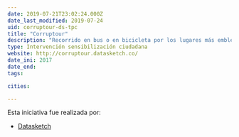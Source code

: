 ```yaml
---
date: 2019-07-21T23:02:24.000Z
date_last_modified: 2019-07-24
uid: corruptour-ds-tpc
title: "Corruptour"
description: "Recorrido en bus o en bicicleta por los lugares más emblemáticos de la corrupción en Bogotá y Colombia, haciendo paradas estrategicas donde se hacen cruces de datos de distintas fuentes públicas sobre contratación, corrupción, así como intervenciones artísticas alusivas a estos temas."
type: Intervención sensibilización ciudadana
website: http://corruptour.datasketch.co/
date_ini: 2017
date_end: 
tags:

cities: 

---
```


Esta iniciativa fue realizada por:

- [Datasketch](/organizaciones/datasketch)
